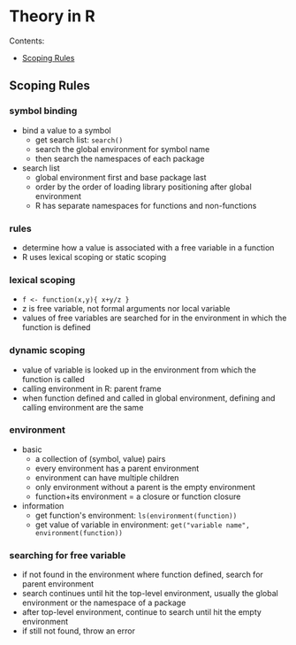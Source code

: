 # Theory in R

Contents:

- [Scoping Rules](#Scoping-Rules)


<a name="Scoping-Rules"/>

## Scoping Rules

### symbol binding
+ bind a value to a symbol
  - get search list: `search()`
  - search the global environment for symbol name 
  - then search the namespaces of each package
+ search list
  - global environment first and base package last
  - order by the order of loading library positioning after global environment
  - R has separate namespaces for functions and non-functions

### rules
  + determine how a value is associated with a free variable in a function
  + R uses lexical scoping or static scoping

### lexical scoping
  + `f <- function(x,y){ x+y/z }`
  + z is free variable, not formal arguments nor local variable
  + values of free variables are searched for in the environment in which the function is defined

### dynamic scoping
  + value of variable is looked up in the environment from which the function is called
  + calling environment in R: parent frame
  + when function defined and called in global environment, defining and calling environment are the same
  
### environment
  + basic
    - a collection of (symbol, value) pairs
    - every environment has a parent environment
    - environment can have multiple children
    - only environment without a parent is the empty environment
    - function+its environment = a closure or function closure
  + information
    - get function's environment: `ls(environment(function))`
    - get value of variable in environment: `get("variable name", environment(function))`
    
### searching for free variable
  + if not found in the environment where function defined, search for parent environment
  + search continues until hit the top-level environment, usually the global environment or the namespace of a package
  + after top-level environment, continue to search until hit the empty environment
  + if still not found, throw an error
